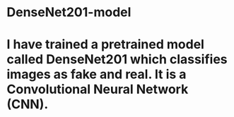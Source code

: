 # DenseNet201-model
# I have trained a pretrained model called DenseNet201 which classifies images as fake and real. It is a Convolutional Neural Network (CNN).
